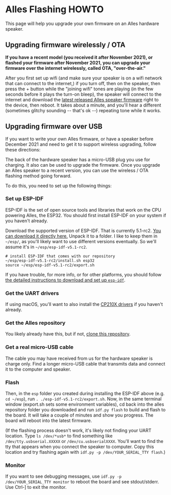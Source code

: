 # Alles Flashing HOWTO

This page will help you upgrade your own firmware on an Alles hardware speaker.

## Upgrading firmware wirelessly / OTA

**If you have a recent model (you received it after November 2021), or flashed your firmware after November 2021, you can upgrade your firmware over the internet wirelessly, called OTA, "over-the-air."**

After you first set up wifi (and make sure your speaker is on a wifi network that can connect to the internet,) if you turn off, then on the speaker, then press the + button while the "joining wifi" tones are playing (in the few seconds before it plays the turn-on bleep), the speaker will connect to the internet and download the [latest released Alles speaker firmware](https://github.com/bwhitman/alles/blob/main/ota/alles.bin) right to the device, then reboot. It takes about a minute, and you'll hear a different (sometimes glitchy sounding -- that's ok --) repeating tone while it works. 

## Upgrading firmware over USB

If you want to write your own Alles firmware, or have a speaker before December 2021 and need to get it to support wireless upgrading, follow these directions:

The back of the hardware speaker has a micro-USB plug you use for charging. It also can be used to upgrade the firmware. Once you upgrade an Alles speaker to a recent version, you can use the wireless / OTA flashing method going forward. 

To do this, you need to set up the following things:

### Set up ESP-IDF

ESP-IDF is the set of open source tools and libraries that work on the CPU powering Alles, the ESP32. You should first install ESP-IDF on your system if you haven't already. 

Download the supported version of ESP-IDF. That is currently 5.1-rc2. [You can download it directly here.](https://dl.espressif.com/github_assets/espressif/esp-idf/releases/download/v5.1-rc2/esp-idf-v5.1-rc2.zip) Unpack it to a folder. I like to keep them in `~/esp/`, as you'll likely want to use different versions eventually. So we'll assume it's in `~/esp/esp-idf-v5.1-rc2`.

```
# install ESP-IDF that comes with our repository
~/esp/esp-idf-v5.1-rc2/install.sh esp32
source ~/esp/esp-idf-v5.1-rc2/export.sh
```

If you have trouble, for more info, or for other platforms, you should follow [the detailed instructions to download and set up `esp-idf`](http://esp-idf.readthedocs.io/en/latest/get-started/). 

### Get the UART drivers

If using macOS, you'll want to also install the [CP210X drivers](https://www.silabs.com/developers/usb-to-uart-bridge-vcp-drivers) if you haven't already. 

### Get the Alles repository

You likely already have this, but if not, [clone this repository](https://github.com/bwhitman/alles).

### Get a real micro-USB cable 

The cable you may have received from us for the hardware speaker is charge only. Find a longer micro-USB cable that transmits data and connect it to the computer and speaker. 

### Flash

Then, in the `esp` folder you created during installing the ESP-IDF above (e.g. `cd ~/esp`), run `. ./esp-idf-v5.1-rc2/export.sh`. Now, in the same terminal window (export.sh sets some environment variables), cd back into the alles repository folder you downloaded and run `idf.py flash` to build and flash to the board. It will take a couple of minutes and show you progress. The board will reboot into the latest firmware. 

(If the flashing process doesn't work, it's likely not finding your UART location. Type `ls /dev/*usb*` to find something like `/dev/tty.usbserial.XXXXX` or `/dev/cu.usbserialXXXX`.  You'll want to find the tty that appears when you connect the speaker to computer. Copy this location and try flashing again with `idf.py -p /dev/YOUR_SERIAL_TTY flash`.)


### Monitor

If you want to see debugging messages, use `idf.py -p /dev/YOUR_SERIAL_TTY monitor` to reboot the board and see stdout/stderr. Use Ctrl-] to exit the monitor.



